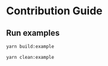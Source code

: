 # Contribution Guide

## Run examples

```bash
yarn build:example
```

```bash
yarn clean:example
```
